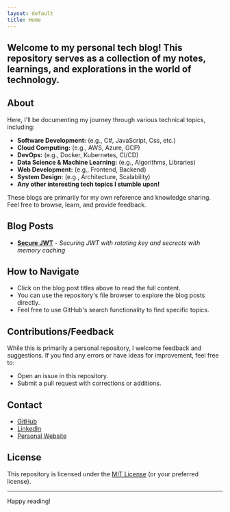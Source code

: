 ```yaml
---
layout: default
title: Home
---
```


## **Welcome to my personal tech blog! This repository serves as a collection of my notes, learnings, and explorations in the world of technology.**

## About

Here, I'll be documenting my journey through various technical topics, including:

- **Software Development:** (e.g., C#, JavaScript, Css, etc.)
- **Cloud Computing:** (e.g., AWS, Azure, GCP)
- **DevOps:** (e.g., Docker, Kubernetes, CI/CD)
- **Data Science & Machine Learning:** (e.g., Algorithms, Libraries)
- **Web Development:** (e.g., Frontend, Backend)
- **System Design:** (e.g., Architecture, Scalability)
- **Any other interesting tech topics I stumble upon!**

These blogs are primarily for my own reference and knowledge sharing. Feel free to browse, learn, and provide feedback.

## Blog Posts

- [**Secure JWT**](./SecureJwt/index.md) - _Securing JWT with rotating key and secrects with memory caching_

## How to Navigate

- Click on the blog post titles above to read the full content.
- You can use the repository's file browser to explore the blog posts directly.
- Feel free to use GitHub's search functionality to find specific topics.

## Contributions/Feedback

While this is primarily a personal repository, I welcome feedback and suggestions. If you find any errors or have ideas for improvement, feel free to:

- Open an issue in this repository.
- Submit a pull request with corrections or additions.

## Contact

- [GitHub](https://github.com/ayushaher)
- [LinkedIn](https://www.linkedin.com/in/ayushaher118/)
- [Personal Website](https://ayush.ramson-developers.com)

## License

This repository is licensed under the [MIT License](LICENSE) (or your preferred license).

---

Happy reading!
